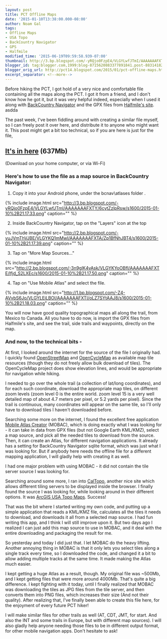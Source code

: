 ```yaml
---
layout: post
title: PCT Offline Maps
date: '2015-01-10T13:38:00.000-08:00'
author: Noam Gal
tags:
- Offline Maps
- USA Topo
- BackCountry Navigator
- GPS
- Halfmile
modified_time: '2015-06-19T09:59:58.939-07:00'
thumbnail: http://3.bp.blogspot.com/-yRQjo0FzpE4/VLGYLwfJTmI/AAAAAAAFXTY/6cytZzlpRsw/s72-c/2015-01-10%2B21.17.33.png
blogger_id: tag:blogger.com,1999:blog-8715620883377891841.post-8831418205025570707
blogger_orig_url: http://pct14.blogspot.com/2015/01/pct-offline-maps.html
excerpt_separator: <!--more-->
---
```


Before hiking the PCT, I got hold of a very nice and comfortable file containing all the maps along the PCT. I got it from a friend, and I don't know how he got it, but it was very helpful indeed, especially when I used it along with [BackCountry Navigator](https://play.google.com/store/apps/details?id=com.crittermap.backcountrynavigator.licensehl=en) and the GPX files from [Halfmile's site](http://www.pctmap.net/gps/).
asdda
<!--more-->

The past week, I've been fiddling around with creating a similar file myself, so I can freely post it over here, and distribute it to anyone who might want it. This post might get a bit too technical, so if you are here is just for the file,

## [It's in here](http://goo.gl/Riers6) (637Mb)
(Download on your home computer, or via Wi-Fi)

### Here's how to use the file as a map source in BackCountry Navigator:

1. Copy it into your Android phone, under the bcnav\atlases folder .

{% include image.html src="http://3.bp.blogspot.com/-yRQjo0FzpE4/VLGYLwfJTmI/AAAAAAAFXTY/6cytZzlpRsw/s1600/2015-01-10%2B21.17.33.png" caption="" %}

2. Inside BackCountry Navigator, tap on the "Layers" icon at the top

{% include image.html src="http://2.bp.blogspot.com/-vuJVmThVJBE/VLGYKQ1mMwI/AAAAAAAFXTA/Zp1BfNhJBT4/s1600/2015-01-10%2B21.17.39.png" caption="" %}

3. Tap on "More Map Sources..."

{% include image.html src="http://2.bp.blogspot.com/-3n9glK4vAsk/VLGYKYoOBfI/AAAAAAAFXTE/lfjd_S2LXEc/s1600/2015-01-10%2B21.17.50.png" caption="" %}

4. Tap on "Use Mobile Atlas" and select the file.

{% include image.html src="http://1.bp.blogspot.com/-Z4-AVvbS6Jo/VLGYLEiLBOI/AAAAAAAFXTI/oLZ7SYtAAJ8/s1600/2015-01-10%2B21.18.03.png" caption="" %}

You will now have good quality topographical maps all along the trail, from Mexico to Canada. All you have to do now, is import the GPX files from Halfmile's site, and see the trail, side trails and waypoints, directly on the map.

### And now, to the technical bits -
At first, I looked around the internet for the source of the file I originally had. I quickly found [OpenStreetMap](https://www.openstreetmap.org/) and [OpenCycleMap](http://opencyclemap.org/) as available map tile resources (though they do not freely allow bulk download of tiles). The OpenCycleMap project does show elevation lines, and would be appropriate for navigation while hiking.

I needed to go over the whole trail (a collection of lat/long coordinates), and for each such coordinate, download the appropriate map tiles, on different zoom levels (zoom level 0 is the entire world. zoom level 15 is a very well detailed map of about 4.7 meters per pixel, or 5.2 yards per pixel). Since the trail is continuous, many coordinates will appear on the same tile, so I'll only have to download tiles I haven't downloaded before.

Searching some more on the internet, I found the excellent free application [Mobile Atlas Creator](http://mobac.sourceforge.net/) (MOBAC), which is doing exactly what I was looking for - it can take in data from GPX files (but not Google Earth KML/KMZ), select a map source, and pick all the needed tiles to download from the source. Then, it can create an Atlas, for different navigation applications. It already has a setting for BackCountry Navigator sqlite format, which was just what I was looking for. But if anybody here needs the offline file for a different mapping application, I will gladly help with creating it as well.

I had one major problem with using MOBAC - it did not contain the tile server source I was looking for.

Searching around some more, I ran into [CalTopo](http://caltopo.com/), another nice site which allows different tiling servers to be displayed inside the browser. I finally found the source I was looking for, while looking around in their different options. It was [ArcGIS USA Topo Maps](http://www.arcgis.com/home/item.html?id=99cd5fbd98934028802b4f797c4b1732). Success!

That was the bit where I started writing my own code, and putting up a simple application that reads a KML/KMZ file, calculates all the tiles it needs to download, and downloads it all from a selected map source. I had fun writing this app, and I think I will still improve upon it. But two days ago I realized I can just add this map source to use in MOBAC, and it deal with the entire downloading and packaging the result for me.

So yesterday and today I did just that. I let MOBAC do the heavy lifting. Another annoying thing in MOBAC is that it only lets you select tiles along a single track every time, so I downloaded the code, and changed it a bit to allow adding multiple tracks at the same time. It made making the Atlas much easier.

I kept getting a huge Atlas as a result, though. My original file was ~500Mb, and I kept getting files that were more around 4000Mb. That's quite a big difference. I kept fighting with it today, until I finally realized that MOBAC was downloading the tiles as JPG files from the tile server, and then converts them into PNG files, which increases their size (And not their quality). After realizing that, I've finally been able to create this file here, for the enjoyment of every future PCT hiker!

I will make similar files for other trails as well (AT, CDT, JMT, for start. And also the INT and some trails in Europe, but with different map sources). I will also gladly help anyone needing those files to be in different output format, for other mobile navigation apps. Don't hesitate to ask!
